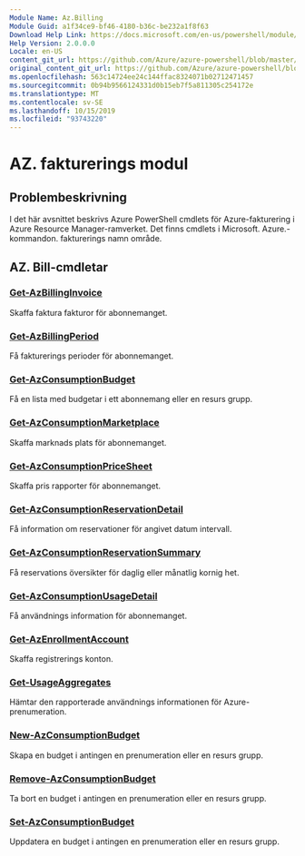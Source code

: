 ```yaml
---
Module Name: Az.Billing
Module Guid: a1f34ce9-bf46-4180-b36c-be232a1f8f63
Download Help Link: https://docs.microsoft.com/en-us/powershell/module/az.billing
Help Version: 2.0.0.0
Locale: en-US
content_git_url: https://github.com/Azure/azure-powershell/blob/master/src/Billing/Billing/help/Az.Billing.md
original_content_git_url: https://github.com/Azure/azure-powershell/blob/master/src/Billing/Billing/help/Az.Billing.md
ms.openlocfilehash: 563c14724ee24c144ffac8324071b02712471457
ms.sourcegitcommit: 0b94b9566124331d0b15eb7f5a811305c254172e
ms.translationtype: MT
ms.contentlocale: sv-SE
ms.lasthandoff: 10/15/2019
ms.locfileid: "93743220"
---
```

# AZ. fakturerings modul
## Problembeskrivning
I det här avsnittet beskrivs Azure PowerShell cmdlets för Azure-fakturering i Azure Resource Manager-ramverket. Det finns cmdlets i Microsoft. Azure.-kommandon. fakturerings namn område.

## AZ. Bill-cmdletar
### [Get-AzBillingInvoice](Get-AzBillingInvoice.md)
Skaffa faktura fakturor för abonnemanget.

### [Get-AzBillingPeriod](Get-AzBillingPeriod.md)
Få fakturerings perioder för abonnemanget.

### [Get-AzConsumptionBudget](Get-AzConsumptionBudget.md)
Få en lista med budgetar i ett abonnemang eller en resurs grupp.

### [Get-AzConsumptionMarketplace](Get-AzConsumptionMarketplace.md)
Skaffa marknads plats för abonnemanget.

### [Get-AzConsumptionPriceSheet](Get-AzConsumptionPriceSheet.md)
Skaffa pris rapporter för abonnemanget.

### [Get-AzConsumptionReservationDetail](Get-AzConsumptionReservationDetail.md)
Få information om reservationer för angivet datum intervall.

### [Get-AzConsumptionReservationSummary](Get-AzConsumptionReservationSummary.md)
Få reservations översikter för daglig eller månatlig kornig het.

### [Get-AzConsumptionUsageDetail](Get-AzConsumptionUsageDetail.md)
Få användnings information för abonnemanget.

### [Get-AzEnrollmentAccount](Get-AzEnrollmentAccount.md)
Skaffa registrerings konton.

### [Get-UsageAggregates](Get-UsageAggregates.md)
Hämtar den rapporterade användnings informationen för Azure-prenumeration.

### [New-AzConsumptionBudget](New-AzConsumptionBudget.md)
Skapa en budget i antingen en prenumeration eller en resurs grupp.

### [Remove-AzConsumptionBudget](Remove-AzConsumptionBudget.md)
Ta bort en budget i antingen en prenumeration eller en resurs grupp.

### [Set-AzConsumptionBudget](Set-AzConsumptionBudget.md)
Uppdatera en budget i antingen en prenumeration eller en resurs grupp.

